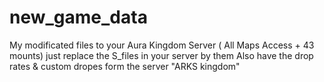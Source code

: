 # new_game_data
My modificated files to your Aura Kingdom Server ( All Maps Access + 43 mounts) just replace the S_files in your server by them
Also have the drop rates & custom dropes form the server "ARKS kingdom"
